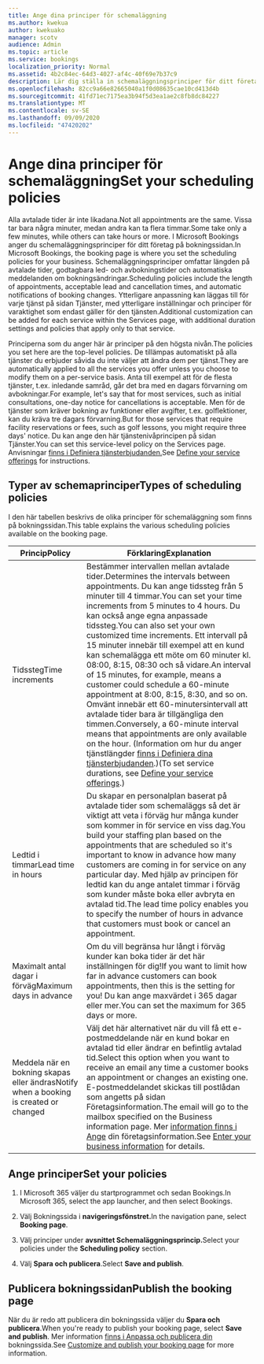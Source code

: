 ```yaml
---
title: Ange dina principer för schemaläggning
ms.author: kwekua
author: kwekuako
manager: scotv
audience: Admin
ms.topic: article
ms.service: bookings
localization_priority: Normal
ms.assetid: 4b2c84ec-64d3-4027-af4c-40f69e7b37c9
description: Lär dig ställa in schemaläggningsprinciper för ditt företag. Schemaläggningsprinciper omfattar längden på avtalade tider samt godtagbara led- och uppsägningstider.
ms.openlocfilehash: 82cc9a66e82665040a1f0d08635cae10cd413d4b
ms.sourcegitcommit: 41fd71ec7175ea3b94f5d3ea1ae2c8fb8dc84227
ms.translationtype: MT
ms.contentlocale: sv-SE
ms.lasthandoff: 09/09/2020
ms.locfileid: "47420202"
---
```

# <a name="set-your-scheduling-policies"></a><span data-ttu-id="13138-104">Ange dina principer för schemaläggning</span><span class="sxs-lookup"><span data-stu-id="13138-104">Set your scheduling policies</span></span>

<span data-ttu-id="13138-105">Alla avtalade tider är inte likadana.</span><span class="sxs-lookup"><span data-stu-id="13138-105">Not all appointments are the same.</span></span> <span data-ttu-id="13138-106">Vissa tar bara några minuter, medan andra kan ta flera timmar.</span><span class="sxs-lookup"><span data-stu-id="13138-106">Some take only a few minutes, while others can take hours or more.</span></span> <span data-ttu-id="13138-107">I Microsoft Bookings anger du schemaläggningsprinciper för ditt företag på bokningssidan.</span><span class="sxs-lookup"><span data-stu-id="13138-107">In Microsoft Bookings, the booking page is where you set the scheduling policies for your business.</span></span> <span data-ttu-id="13138-108">Schemaläggningsprinciper omfattar längden på avtalade tider, godtagbara led- och avbokningstider och automatiska meddelanden om bokningsändringar.</span><span class="sxs-lookup"><span data-stu-id="13138-108">Scheduling policies include the length of appointments, acceptable lead and cancellation times, and automatic notifications of booking changes.</span></span> <span data-ttu-id="13138-109">Ytterligare anpassning kan läggas till för varje tjänst på sidan Tjänster, med ytterligare inställningar och principer för varaktighet som endast gäller för den tjänsten.</span><span class="sxs-lookup"><span data-stu-id="13138-109">Additional customization can be added for each service within the Services page, with additional duration settings and policies that apply only to that service.</span></span>

<span data-ttu-id="13138-110">Principerna som du anger här är principer på den högsta nivån.</span><span class="sxs-lookup"><span data-stu-id="13138-110">The policies you set here are the top-level policies.</span></span> <span data-ttu-id="13138-111">De tillämpas automatiskt på alla tjänster du erbjuder såvida du inte väljer att ändra dem per tjänst.</span><span class="sxs-lookup"><span data-stu-id="13138-111">They are automatically applied to all the services you offer unless you choose to modify them on a per-service basis.</span></span> <span data-ttu-id="13138-112">Anta till exempel att för de flesta tjänster, t.ex. inledande samråd, går det bra med en dagars förvarning om avbokningar.</span><span class="sxs-lookup"><span data-stu-id="13138-112">For example, let's say that for most services, such as initial consultations, one-day notice for cancellations is acceptable.</span></span> <span data-ttu-id="13138-113">Men för de tjänster som kräver bokning av funktioner eller avgifter, t.ex. golflektioner, kan du kräva tre dagars förvarning.</span><span class="sxs-lookup"><span data-stu-id="13138-113">But for those services that require facility reservations or fees, such as golf lessons, you might require three days' notice.</span></span> <span data-ttu-id="13138-114">Du kan ange den här tjänstenivåprincipen på sidan Tjänster.</span><span class="sxs-lookup"><span data-stu-id="13138-114">You can set this service-level policy on the Services page.</span></span> <span data-ttu-id="13138-115">Anvisningar [finns i Definiera tjänsterbjudanden.](define-service-offerings.md)</span><span class="sxs-lookup"><span data-stu-id="13138-115">See [Define your service offerings](define-service-offerings.md) for instructions.</span></span>

## <a name="types-of-scheduling-policies"></a><span data-ttu-id="13138-116">Typer av schemaprinciper</span><span class="sxs-lookup"><span data-stu-id="13138-116">Types of scheduling policies</span></span>

<span data-ttu-id="13138-117">I den här tabellen beskrivs de olika principer för schemaläggning som finns på bokningssidan.</span><span class="sxs-lookup"><span data-stu-id="13138-117">This table explains the various scheduling policies available on the booking page.</span></span>

| <span data-ttu-id="13138-118">Princip</span><span class="sxs-lookup"><span data-stu-id="13138-118">Policy</span></span> | <span data-ttu-id="13138-119">Förklaring</span><span class="sxs-lookup"><span data-stu-id="13138-119">Explanation</span></span> |
|---|---|
| <span data-ttu-id="13138-120">Tidssteg</span><span class="sxs-lookup"><span data-stu-id="13138-120">Time increments</span></span> | <span data-ttu-id="13138-121">Bestämmer intervallen mellan avtalade tider.</span><span class="sxs-lookup"><span data-stu-id="13138-121">Determines the intervals between appointments.</span></span> <span data-ttu-id="13138-122">Du kan ange tidssteg från 5 minuter till 4 timmar.</span><span class="sxs-lookup"><span data-stu-id="13138-122">You can set your time increments from 5 minutes to 4 hours.</span></span> <span data-ttu-id="13138-123">Du kan också ange egna anpassade tidssteg.</span><span class="sxs-lookup"><span data-stu-id="13138-123">You can also set your own customized time increments.</span></span> <span data-ttu-id="13138-124">Ett intervall på 15 minuter innebär till exempel att en kund kan schemalägga ett möte om 60 minuter kl. 08:00, 8:15, 08:30 och så vidare.</span><span class="sxs-lookup"><span data-stu-id="13138-124">An interval of 15 minutes, for example, means a customer could schedule a 60-minute appointment at 8:00, 8:15, 8:30, and so on.</span></span> <span data-ttu-id="13138-125">Omvänt innebär ett 60-minutersintervall att avtalade tider bara är tillgängliga den timmen.</span><span class="sxs-lookup"><span data-stu-id="13138-125">Conversely, a 60-minute interval means that appointments are only available on the hour.</span></span> <span data-ttu-id="13138-126">(Information om hur du anger tjänstlängder [finns i Definiera dina tjänsterbjudanden](define-service-offerings.md).)</span><span class="sxs-lookup"><span data-stu-id="13138-126">(To set service durations, see [Define your service offerings](define-service-offerings.md).)</span></span> |
| <span data-ttu-id="13138-127">Ledtid i timmar</span><span class="sxs-lookup"><span data-stu-id="13138-127">Lead time in hours</span></span> | <span data-ttu-id="13138-128">Du skapar en personalplan baserat på avtalade tider som schemaläggs så det är viktigt att veta i förväg hur många kunder som kommer in för service en viss dag.</span><span class="sxs-lookup"><span data-stu-id="13138-128">You build your staffing plan based on the appointments that are scheduled so it's important to know in advance how many customers are coming in for service on any particular day.</span></span> <span data-ttu-id="13138-129">Med hjälp av principen för ledtid kan du ange antalet timmar i förväg som kunder måste boka eller avbryta en avtalad tid.</span><span class="sxs-lookup"><span data-stu-id="13138-129">The lead time policy enables you to specify the number of hours in advance that customers must book or cancel an appointment.</span></span> |
| <span data-ttu-id="13138-130">Maximalt antal dagar i förväg</span><span class="sxs-lookup"><span data-stu-id="13138-130">Maximum days in advance</span></span> | <span data-ttu-id="13138-131">Om du vill begränsa hur långt i förväg kunder kan boka tider är det här inställningen för dig!</span><span class="sxs-lookup"><span data-stu-id="13138-131">If you want to limit how far in advance customers can book appointments, then this is the setting for you!</span></span> <span data-ttu-id="13138-132">Du kan ange maxvärdet i 365 dagar eller mer.</span><span class="sxs-lookup"><span data-stu-id="13138-132">You can set the maximum for 365 days or more.</span></span> |
| <span data-ttu-id="13138-133">Meddela när en bokning skapas eller ändras</span><span class="sxs-lookup"><span data-stu-id="13138-133">Notify when a booking is created or changed</span></span> | <span data-ttu-id="13138-134">Välj det här alternativet när du vill få ett e-postmeddelande när en kund bokar en avtalad tid eller ändrar en befintlig avtalad tid.</span><span class="sxs-lookup"><span data-stu-id="13138-134">Select this option when you want to receive an email any time a customer books an appointment or changes an existing one.</span></span> <span data-ttu-id="13138-135">E-postmeddelandet skickas till postlådan som angetts på sidan Företagsinformation.</span><span class="sxs-lookup"><span data-stu-id="13138-135">The email will go to the mailbox specified on the Business information page.</span></span> <span data-ttu-id="13138-136">Mer [information finns i Ange](enter-business-information.md) din företagsinformation.</span><span class="sxs-lookup"><span data-stu-id="13138-136">See [Enter your business information](enter-business-information.md) for details.</span></span> |

## <a name="set-your-policies"></a><span data-ttu-id="13138-137">Ange principer</span><span class="sxs-lookup"><span data-stu-id="13138-137">Set your policies</span></span>

1. <span data-ttu-id="13138-138">I Microsoft 365 väljer du startprogrammet och sedan Bookings.</span><span class="sxs-lookup"><span data-stu-id="13138-138">In Microsoft 365, select the app launcher, and then select Bookings.</span></span>

1. <span data-ttu-id="13138-139">Välj Bokningssida i **navigeringsfönstret.**</span><span class="sxs-lookup"><span data-stu-id="13138-139">In the navigation pane, select **Booking page**.</span></span>

1. <span data-ttu-id="13138-140">Välj principer under **avsnittet Schemaläggningsprincip.**</span><span class="sxs-lookup"><span data-stu-id="13138-140">Select your policies under the **Scheduling policy** section.</span></span>

1. <span data-ttu-id="13138-141">Välj **Spara och publicera**.</span><span class="sxs-lookup"><span data-stu-id="13138-141">Select **Save and publish**.</span></span>

## <a name="publish-the-booking-page"></a><span data-ttu-id="13138-142">Publicera bokningssidan</span><span class="sxs-lookup"><span data-stu-id="13138-142">Publish the booking page</span></span>

<span data-ttu-id="13138-143">När du är redo att publicera din bokningssida väljer du **Spara och publicera**.</span><span class="sxs-lookup"><span data-stu-id="13138-143">When you're ready to publish your booking page, select **Save and publish**.</span></span> <span data-ttu-id="13138-144">Mer information [finns i Anpassa och publicera din](customize-booking-page.md) bokningssida.</span><span class="sxs-lookup"><span data-stu-id="13138-144">See [Customize and publish your booking page](customize-booking-page.md) for more information.</span></span>
